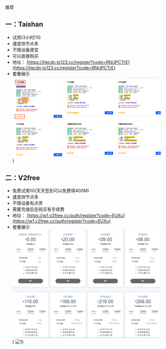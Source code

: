 推荐
## 一：Taishan
- 试用(3小时)1G
- 速度快节点多
- 不限设备便宜
- 可以直接购买
- 地址：
  [https://hkcdn.ts123.cc/register?code=RNUPCTrE](https://hkcdn.ts123.cc/register?code=RNUPCTrE)
- 套餐展示
![1](1.png))
## 二：V2free
- 免费试用1G(天天签到可以免费得400M)
- 速度快节点多
- 不限设备有点贵
- 需要充值后在购买有手续费
- 地址：
[https://w1.v2free.cc/auth/register?code=EUXu](https://w1.v2free.cc/auth/register?code=EUXu)
- 套餐展示
 ![1](2.png))
![1]([3.png))

